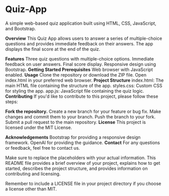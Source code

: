 # Quiz-App

A simple web-based quiz application built using HTML, CSS, JavaScript, and Bootstrap.

**Overview**
This Quiz App allows users to answer a series of multiple-choice questions and provides immediate feedback on their answers. The app displays the final score at the end of the quiz.

**Features**
Three quiz questions with multiple-choice options.
Immediate feedback on user answers.
Final score display.
Responsive design using Bootstrap.
**Getting Started
Prerequisites**
Web browser with JavaScript enabled.
**Usage**
Clone the repository or download the ZIP file.
Open index.html in your preferred web browser.
**Project Structure**
index.html: The main HTML file containing the structure of the app.
styles.css: Custom CSS for styling the app.
app.js: JavaScript file containing the quiz logic.
**Contributing**
If you'd like to contribute to this project, please follow these steps:

**Fork the repository.**
Create a new branch for your feature or bug fix.
Make changes and commit them to your branch.
Push the branch to your fork.
Submit a pull request to the main repository.
**License**
This project is licensed under the MIT License.

**Acknowledgements**
Bootstrap for providing a responsive design framework.
OpenAI for providing the guidance.
**Contact**
For any questions or feedback, feel free to contact us.

Make sure to replace the placeholders with your actual information. This README file provides a brief overview of your project, explains how to get started, describes the project structure, and provides information on contributing and licensing.

Remember to include a LICENSE file in your project directory if you choose a license other than MIT.





